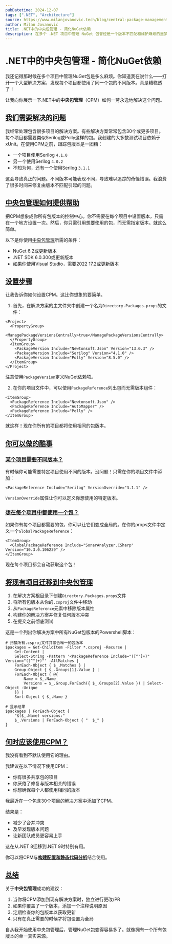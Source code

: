 ```yaml
---
pubDatetime: 2024-12-07
tags: [".NET", "Architecture"]
source: https://www.milanjovanovic.tech/blog/central-package-management-in-net-simplify-nuget-dependencies
author: Milan Jovanović
title: .NET中的中央包管理 - 简化NuGet依赖
description: 在多个 .NET 项目中管理 NuGet 包曾经是一个版本不匹配和维护麻烦的噩梦，但中央包管理 (CPM) 提供了一个强大的解决方案，让你可以从单一真实来源控制所有包版本。了解 CPM 如何简化你的依赖管理，防止版本冲突，并使你的 .NET 开发工作流程更加顺畅。
---
```


# .NET中的中央包管理 - 简化NuGet依赖

我还记得那时候在多个项目中管理NuGet包是多么麻烦。你知道我在说什么——打开一个大型解决方案，发现每个项目都使用了同一个包的不同版本。真是糟糕透了！

让我向你展示一下.NET中的**中央包管理**（CPM）如何一劳永逸地解决这个问题。

## [我们需要解决的问题](#the-problem-we-need-to-solve)

我经常处理包含很多项目的解决方案。有些解决方案常常包含30个或更多项目。每个项目都需要类似Serilog或Polly这样的包。我创建的大多数测试项目依赖于xUnit。在使用CPM之前，跟踪包版本是一团糟：

- 一个项目使用Serilog `4.1.0`
- 另一个使用Serilog `4.0.2`
- 不知为何，还有一个使用Serilog `3.1.1`

这会导致真正的问题。不同版本可能表现不同，导致难以追踪的奇怪错误。我浪费了很多时间来修复由版本不匹配引起的问题。

## [中央包管理如何提供帮助](#how-central-package-management-helps)

把CPM想象成你所有包版本的控制中心。你不需要在每个项目中设置版本，只需在一个地方设置一次。然后，你只需引用想要使用的包，而无需指定版本。就这么简单。

以下是你使用[中央包管理](https://learn.microsoft.com/en-us/nuget/consume-packages/central-package-management)所需的条件：

- NuGet 6.2或更新版本
- .NET SDK 6.0.300或更新版本
- 如果你使用Visual Studio，需要2022 17.2或更新版本

## [设置步骤](#setting-it-up)

让我告诉你如何设置CPM。这比你想象的要简单。

1.  首先，在解决方案的主文件夹中创建一个名为`Directory.Packages.props`的文件：

```
<Project>
  <PropertyGroup>
    <ManagePackageVersionsCentrally>true</ManagePackageVersionsCentrally>
  </PropertyGroup>
  <ItemGroup>
    <PackageVersion Include="Newtonsoft.Json" Version="13.0.3" />
    <PackageVersion Include="Serilog" Version="4.1.0" />
    <PackageVersion Include="Polly" Version="8.5.0" />
  </ItemGroup>
</Project>
```

注意使用`PackageVersion`定义NuGet依赖项。

2.  在你的项目文件中，可以使用`PackageReference`列出包而无需版本组件：

```
<ItemGroup>
  <PackageReference Include="Newtonsoft.Json" />
  <PackageReference Include="AutoMapper" />
  <PackageReference Include="Polly" />
</ItemGroup>
```

就这样！现在你所有的项目都将使用相同的包版本。

## [你可以做的酷事](#cool-things-you-can-do)

### [某个项目需要不同版本？](#need-a-different-version-for-one-project)

有时候你可能需要特定项目使用不同的版本。没问题！只需在你的项目文件中添加：

```
<PackageReference Include="Serilog" VersionOverride="3.1.1" />
```

`VersionOverride`属性让你可以定义你想使用的特定版本。

### [想在每个项目中都使用一个包？](#want-a-package-in-every-project)

如果你有每个项目都需要的包，你可以让它们变成全局的。在你的props文件中定义一个`GlobalPackageReference`：

```
<ItemGroup>
  <GlobalPackageReference Include="SonarAnalyzer.CSharp" Version="10.3.0.106239" />
</ItemGroup>
```

现在每个项目都会自动获取这个包！

## [将现有项目迁移到中央包管理](#migrating-existing-projects-to-central-package-management)

1.  在解决方案根目录下创建`Directory.Packages.props`文件
2.  将所有包版本从你的`.csproj`文件中移动
3.  从`PackageReference`元素中移除版本属性
4.  构建你的解决方案并修复任何版本冲突
5.  在提交之前彻底测试

这是一个列出你解决方案中所有NuGet包版本的Powershell脚本：

```
# 扫描所有.csproj文件并聚合唯一的包版本
$packages = Get-ChildItem -Filter *.csproj -Recurse |
    Get-Content |
    Select-String -Pattern '<PackageReference Include="([^"]+)" Version="([^"]+)"' -AllMatches |
    ForEach-Object { $_.Matches } |
    Group-Object { $_.Groups[1].Value } |
    ForEach-Object { @{
        Name = $_.Name
        Versions = $_.Group.ForEach({ $_.Groups[2].Value }) | Select-Object -Unique
    }} |
    Sort-Object { $_.Name }

# 显示结果
$packages | ForEach-Object {
    "$($_.Name) versions:"
    $_.Versions | ForEach-Object { "  $_" }
}
```

## [何时应该使用CPM？](#when-should-you-use-cpm)

我没有看到不默认使用它的理由。

我建议在以下情况下使用CPM：

- 你有很多共享包的项目
- 你厌倦了修复与版本相关的错误
- 你想确保每个人都使用相同的版本

我最近在一个包含30个项目的解决方案中添加了CPM。

结果是：

- 减少了合并冲突
- 及早发现版本问题
- 让新团队成员更容易上手

这在从.NET 8迁移到.NET 9时特别有用。

你可以将CPM与[**构建配置和静态代码分析**](https://www.milanjovanovic.tech/blog/improving-code-quality-in-csharp-with-static-code-analysis)结合使用。

## [总结](#wrapping-up)

关于**中央包管理**成功的建议：

1.  当你将CPM添加到现有解决方案时，独立进行更改/PR
2.  如果你覆盖了一个版本，添加一个注释说明原因
3.  定期检查你的包版本以获取更新
4.  只有在真正需要的时候才将包设置为全局

自从我开始使用中央包管理后，管理NuGet包变得容易多了。就像拥有一个所有包版本的单一真实来源。
